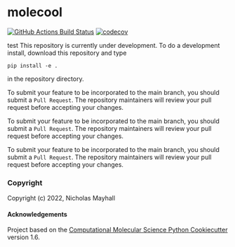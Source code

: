 molecool
==============================
[//]: # (Badges)
[![GitHub Actions Build Status](https://github.com/REPLACE_WITH_OWNER_ACCOUNT/molecool/workflows/CI/badge.svg)](https://github.com/REPLACE_WITH_OWNER_ACCOUNT/molecool/actions?query=workflow%3ACI)
[![codecov](https://codecov.io/gh/REPLACE_WITH_OWNER_ACCOUNT/molecool/branch/master/graph/badge.svg)](https://codecov.io/gh/REPLACE_WITH_OWNER_ACCOUNT/molecool/branch/master)


test
This repository is currently under development. To do a development install, download this repository and type

`pip install -e .`

in the repository directory.

To submit your feature to be incorporated to the main branch, you should submit a `Pull Request`. The repository maintainers will review your pull request before accepting your changes.

To submit your feature to be incorporated to the main branch, you should submit a `Pull Request`. The repository maintainers will review your pull request before accepting your changes.

To submit your feature to be incorporated to the main branch, you should submit a `Pull Request`. The repository maintainers will review your pull request before accepting your changes.

### Copyright

Copyright (c) 2022, Nicholas Mayhall


#### Acknowledgements
 
Project based on the 
[Computational Molecular Science Python Cookiecutter](https://github.com/molssi/cookiecutter-cms) version 1.6.
